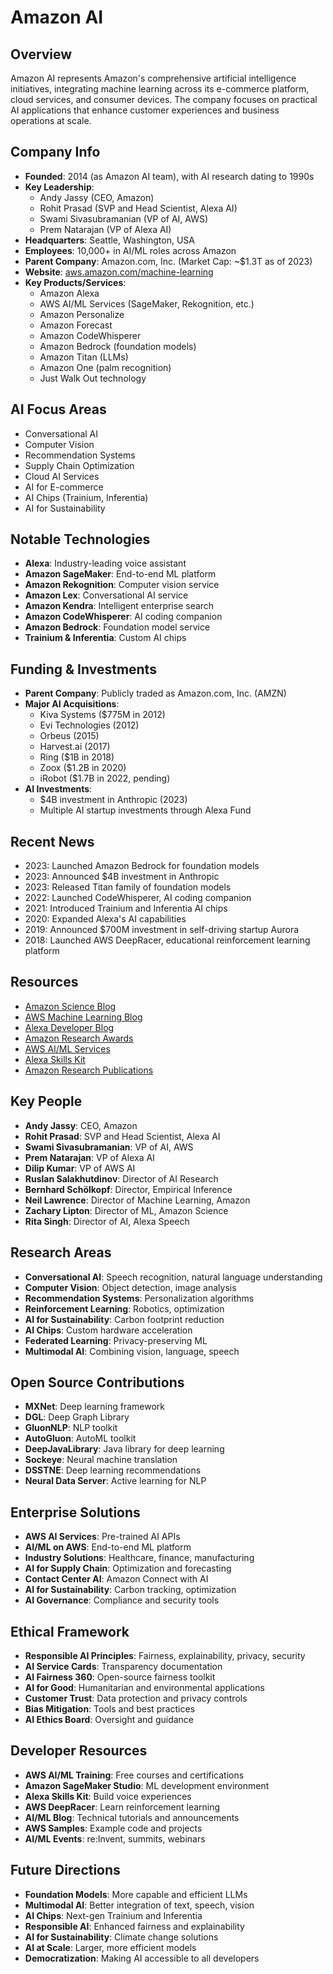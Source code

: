 # Amazon AI

## Overview
Amazon AI represents Amazon's comprehensive artificial intelligence initiatives, integrating machine learning across its e-commerce platform, cloud services, and consumer devices. The company focuses on practical AI applications that enhance customer experiences and business operations at scale.

## Company Info
- **Founded**: 2014 (as Amazon AI team), with AI research dating to 1990s
- **Key Leadership**:
  - Andy Jassy (CEO, Amazon)
  - Rohit Prasad (SVP and Head Scientist, Alexa AI)
  - Swami Sivasubramanian (VP of AI, AWS)
  - Prem Natarajan (VP of Alexa AI)
- **Headquarters**: Seattle, Washington, USA
- **Employees**: 10,000+ in AI/ML roles across Amazon
- **Parent Company**: Amazon.com, Inc. (Market Cap: ~$1.3T as of 2023)
- **Website**: [aws.amazon.com/machine-learning](https://aws.amazon.com/machine-learning/)
- **Key Products/Services**:
  - Amazon Alexa
  - AWS AI/ML Services (SageMaker, Rekognition, etc.)
  - Amazon Personalize
  - Amazon Forecast
  - Amazon CodeWhisperer
  - Amazon Bedrock (foundation models)
  - Amazon Titan (LLMs)
  - Amazon One (palm recognition)
  - Just Walk Out technology

## AI Focus Areas
- Conversational AI
- Computer Vision
- Recommendation Systems
- Supply Chain Optimization
- Cloud AI Services
- AI for E-commerce
- AI Chips (Trainium, Inferentia)
- AI for Sustainability

## Notable Technologies
- **Alexa**: Industry-leading voice assistant
- **Amazon SageMaker**: End-to-end ML platform
- **Amazon Rekognition**: Computer vision service
- **Amazon Lex**: Conversational AI service
- **Amazon Kendra**: Intelligent enterprise search
- **Amazon CodeWhisperer**: AI coding companion
- **Amazon Bedrock**: Foundation model service
- **Trainium & Inferentia**: Custom AI chips

## Funding & Investments
- **Parent Company**: Publicly traded as Amazon.com, Inc. (AMZN)
- **Major AI Acquisitions**:
  - Kiva Systems ($775M in 2012)
  - Evi Technologies (2012)
  - Orbeus (2015)
  - Harvest.ai (2017)
  - Ring ($1B in 2018)
  - Zoox ($1.2B in 2020)
  - iRobot ($1.7B in 2022, pending)
- **AI Investments**:
  - $4B investment in Anthropic (2023)
  - Multiple AI startup investments through Alexa Fund

## Recent News
- 2023: Launched Amazon Bedrock for foundation models
- 2023: Announced $4B investment in Anthropic
- 2023: Released Titan family of foundation models
- 2022: Launched CodeWhisperer, AI coding companion
- 2021: Introduced Trainium and Inferentia AI chips
- 2020: Expanded Alexa's AI capabilities
- 2019: Announced $700M investment in self-driving startup Aurora
- 2018: Launched AWS DeepRacer, educational reinforcement learning platform

## Resources
- [Amazon Science Blog](https://www.amazon.science/)
- [AWS Machine Learning Blog](https://aws.amazon.com/blogs/machine-learning/)
- [Alexa Developer Blog](https://developer.amazon.com/blogs/alexa/)
- [Amazon Research Awards](https://www.amazon.science/research-awards)
- [AWS AI/ML Services](https://aws.amazon.com/machine-learning/ai-services/)
- [Alexa Skills Kit](https://developer.amazon.com/alexa/)
- [Amazon Research Publications](https://www.amazon.science/research-awards/conference-publications)

## Key People
- **Andy Jassy**: CEO, Amazon
- **Rohit Prasad**: SVP and Head Scientist, Alexa AI
- **Swami Sivasubramanian**: VP of AI, AWS
- **Prem Natarajan**: VP of Alexa AI
- **Dilip Kumar**: VP of AWS AI
- **Ruslan Salakhutdinov**: Director of AI Research
- **Bernhard Schölkopf**: Director, Empirical Inference
- **Neil Lawrence**: Director of Machine Learning, Amazon
- **Zachary Lipton**: Director of ML, Amazon Science
- **Rita Singh**: Director of AI, Alexa Speech

## Research Areas
- **Conversational AI**: Speech recognition, natural language understanding
- **Computer Vision**: Object detection, image analysis
- **Recommendation Systems**: Personalization algorithms
- **Reinforcement Learning**: Robotics, optimization
- **AI for Sustainability**: Carbon footprint reduction
- **AI Chips**: Custom hardware acceleration
- **Federated Learning**: Privacy-preserving ML
- **Multimodal AI**: Combining vision, language, speech

## Open Source Contributions
- **MXNet**: Deep learning framework
- **DGL**: Deep Graph Library
- **GluonNLP**: NLP toolkit
- **AutoGluon**: AutoML toolkit
- **DeepJavaLibrary**: Java library for deep learning
- **Sockeye**: Neural machine translation
- **DSSTNE**: Deep learning recommendations
- **Neural Data Server**: Active learning for NLP

## Enterprise Solutions
- **AWS AI Services**: Pre-trained AI APIs
- **AI/ML on AWS**: End-to-end ML platform
- **Industry Solutions**: Healthcare, finance, manufacturing
- **AI for Supply Chain**: Optimization and forecasting
- **Contact Center AI**: Amazon Connect with AI
- **AI for Sustainability**: Carbon tracking, optimization
- **AI Governance**: Compliance and security tools

## Ethical Framework
- **Responsible AI Principles**: Fairness, explainability, privacy, security
- **AI Service Cards**: Transparency documentation
- **AI Fairness 360**: Open-source fairness toolkit
- **AI for Good**: Humanitarian and environmental applications
- **Customer Trust**: Data protection and privacy controls
- **Bias Mitigation**: Tools and best practices
- **AI Ethics Board**: Oversight and guidance

## Developer Resources
- **AWS AI/ML Training**: Free courses and certifications
- **Amazon SageMaker Studio**: ML development environment
- **Alexa Skills Kit**: Build voice experiences
- **AWS DeepRacer**: Learn reinforcement learning
- **AI/ML Blog**: Technical tutorials and announcements
- **AWS Samples**: Example code and projects
- **AI/ML Events**: re:Invent, summits, webinars

## Future Directions
- **Foundation Models**: More capable and efficient LLMs
- **Multimodal AI**: Better integration of text, speech, vision
- **AI Chips**: Next-gen Trainium and Inferentia
- **Responsible AI**: Enhanced fairness and explainability
- **AI for Sustainability**: Climate change solutions
- **AI at Scale**: Larger, more efficient models
- **Democratization**: Making AI accessible to all developers
